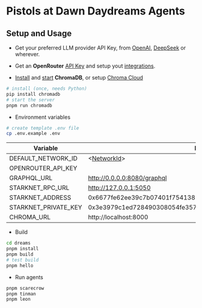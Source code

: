# Pistols at Dawn Daydreams Agents

## Setup and Usage

* Get your preferred LLM provider API Key, from [OpenAI](https://openai.com/index/openai-api/), [DeepSeek](https://api-docs.deepseek.com/) or wherever.

* Get an **OpenRouter** [API Key](https://openrouter.ai/settings/keys) and setup yout [integrations](https://openrouter.ai/settings/integrations).

* [Install](https://docs.trychroma.com/docs/overview/getting-started) and [start](https://docs.trychroma.com/docs/run-chroma/client-server?lang=typescript) **ChromaDB**, or setup [Chroma Cloud](https://trychroma.com/signup)

```bash
# install (once, needs Python)
pip install chromadb
# start the server
pnpm run chromadb
```

* Environment variables

```bash
# create template .env file
cp .env.example .env
```

| Variable                 | Defaults                     |
|--------------------------|------------------------------|
| DEFAULT_NETWORK_ID       | <[NetworkId](/sdk/src/dojo/setup/networks.ts)> |
| OPENROUTER_API_KEY       | <required>                   |
| GRAPHQL_URL              | http://0.0.0.0:8080/graphql  |
| STARKNET_RPC_URL         | http://127.0.0.1:5050        |
| STARKNET_ADDRESS         | 0x6677fe62ee39c7b07401f754138502bab7fac99d2d3c5d37df7d1c6fab10819 |
| STARKNET_PRIVATE_KEY     | 0x3e3979c1ed728490308054fe357a9f49cf67f80f9721f44cc57235129e090f4 |
| CHROMA_URL               | http://localhost:8000        |

* Build

```bash
cd dreams
pnpm install
pnpm build
# test build
pnpm hello
```

* Run agents

```bash
pnpm scarecrow
pnpm tinman
pnpm leon
```
